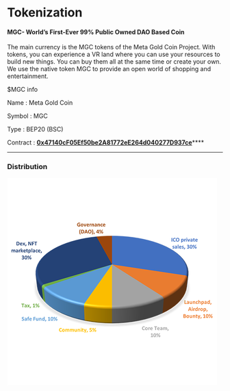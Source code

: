 # Tokenization

#### MGC- World’s First-Ever 99% Public Owned DAO Based Coin

&#x20;

The main currency is the MGC tokens of the Meta Gold Coin Project. With tokens, you can experience a VR land where you can use your resources to build new things. You can buy them all at the same time or create your own. We use the native token MGC to provide an open world of shopping and entertainment.

$MGC info

Name : Meta Gold Coin

Symbol : MGC

Type : BEP20 (BSC)

Contract : [**0x47140cF05Ef50be2A81772eE264d040277D937ce**](https://bscscan.com/token/0x47140cF05Ef50be2A81772eE264d040277D937ce)****

****

### Distribution

![$MGC Distribution for Public & Team](../.gitbook/assets/chart.png)
